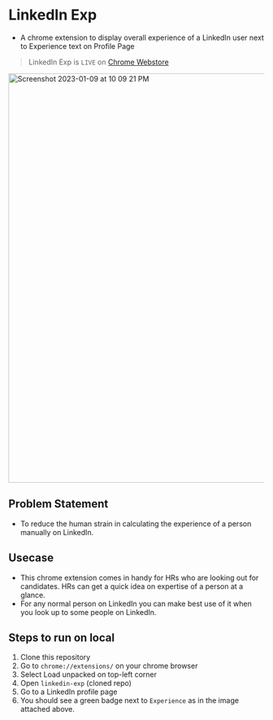# LinkedIn Exp

- A chrome extension to display overall experience of a LinkedIn user next to Experience text on Profile Page

> LinkedIn Exp is `LIVE` on [Chrome Webstore](https://chrome.google.com/webstore/detail/linkedin-exp/opflogoahoddhbngjkhkplkikbmbblei?hl=en)

<img width="804" alt="Screenshot 2023-01-09 at 10 09 21 PM" src="https://user-images.githubusercontent.com/53368431/211360687-7dffe1e1-0c2d-4d80-9219-025e8d6b5604.png">

## Problem Statement

- To reduce the human strain in calculating the experience of a person manually on LinkedIn.

## Usecase

- This chrome extension comes in handy for HRs who are looking out for candidates. HRs can get a quick idea on expertise of a person at a glance.
- For any normal person on LinkedIn you can make best use of it when you look up to some people on LinkedIn.

## Steps to run on local

1. Clone this repository
2. Go to `chrome://extensions/` on your chrome browser
3. Select Load unpacked on top-left corner
4. Open `linkedin-exp` (cloned repo)
5. Go to a LinkedIn profile page
6. You should see a green badge next to `Experience` as in the image attached above.
